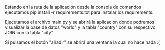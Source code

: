 Estando en la ruta de la aplicación desde la consola de comandos ejecutamos pip install -r requirements.txt para instalar los requirements.

Ejecutamos el archivo main.py y se abrirá la aplicación donde podremos visualizar la base de datos "world" y la tabla "country" con su respectivo JOIN con la tabla "city"

Si pulsamos el botón "añadir" se abrirá una ventana la cual no hace nada :(
